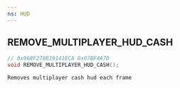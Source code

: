 ```yaml
---
ns: HUD
---
```

## REMOVE_MULTIPLAYER_HUD_CASH

```c
// 0x968F270E39141ECA 0x07BF4A7D
void REMOVE_MULTIPLAYER_HUD_CASH();
```

```
Removes multiplayer cash hud each frame  
```


